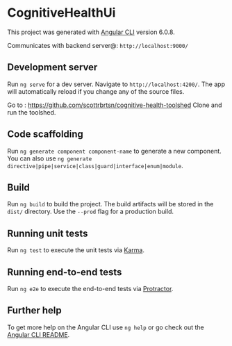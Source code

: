 # CognitiveHealthUi

This project was generated with [Angular CLI](https://github.com/angular/angular-cli) version 6.0.8.

Communicates with backend server@: `http://localhost:9000/`


## Development server

Run `ng serve` for a dev server. Navigate to `http://localhost:4200/`. The app will automatically reload if you change any of the source files.

Go to : https://github.com/scottrbrtsn/cognitive-health-toolshed
Clone and run the toolshed.

## Code scaffolding

Run `ng generate component component-name` to generate a new component. You can also use `ng generate directive|pipe|service|class|guard|interface|enum|module`.

## Build

Run `ng build` to build the project. The build artifacts will be stored in the `dist/` directory. Use the `--prod` flag for a production build.

## Running unit tests

Run `ng test` to execute the unit tests via [Karma](https://karma-runner.github.io).

## Running end-to-end tests

Run `ng e2e` to execute the end-to-end tests via [Protractor](http://www.protractortest.org/).

## Further help

To get more help on the Angular CLI use `ng help` or go check out the [Angular CLI README](https://github.com/angular/angular-cli/blob/master/README.md).
